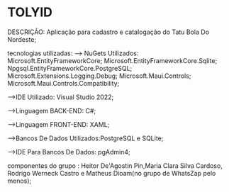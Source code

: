 # TOLYID
DESCRIÇÃO: Aplicação para cadastro e catalogação do Tatu Bola Do Nordeste;

tecnologias utilizadas:
--> NuGets Utilizados: Microsoft.EntityFrameworkCore;
Microsoft.EntityFrameworkCore.Sqlite;
Npgsql.EntityFrameworkCore.PostgreSQL;
Microsoft.Extensions.Logging.Debug;
Microsoft.Maui.Controls;
Microsoft.Maui.Controls.Compatibility;

-->IDE Utilizado: Visual Studio 2022;

-->Linguagem BACK-END: C#;

-->Linguagem FRONT-END: XAML;

-->Bancos De Dados Utilizados:PostgreSQL e SQLite;

-->IDE Para Bancos De Dados: pgAdmin4;

componentes do grupo : Heitor De'Agostin Pin,Maria Clara Silva Cardoso, Rodrigo Werneck Castro e  Matheus Dioam(no grupo de WhatsZap pelo menos);


